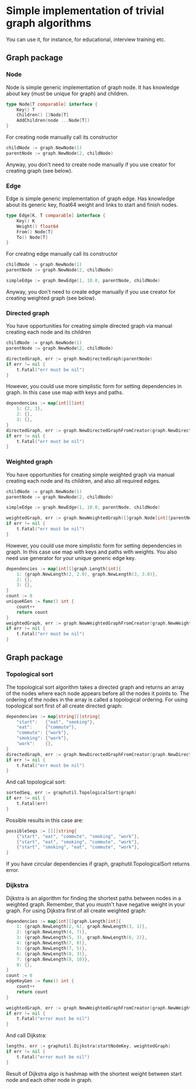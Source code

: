 # Simple implementation of trivial graph algorithms
You can use it, for instance, for educational, interview training etc.
## Graph package
### Node
Node is simple generic implementation of graph node. It has knowledge about key (must be unique for graph) and children.
```go
type Node[T comparable] interface {
	Key() T
	Children() []Node[T]
	AddChildren(node ...Node[T])
}
```
For creating node manually call its constructor
```go
childNode := graph.NewNode(1)
parentNode := graph.NewNode(2, childNode)
```
Anyway, you don't need to create node manually if you use creator for creating graph (see below).
### Edge
Edge is simple generic implementation of graph edge. Has knowledge about its generic key, float64 weight and links to start and finish nodes.
```go
type Edge[K, T comparable] interface {
	Key() K
	Weight() float64
	From() Node[T]
	To() Node[T]
}
```
For creating edge manually call its constructor
```go
childNode := graph.NewNode(1)
parentNode := graph.NewNode(2, childNode)

simpleEdge := graph.NewEdge(1, 10.0, parentNode, childNode)
```
Anyway, you don't need to create edge manually if you use creator for creating weighted graph (see below).
### Directed graph
You have opportunities for creating simple directed graph via manual creating each node and its children
```go
childNode := graph.NewNode(1)
parentNode := graph.NewNode(2, childNode)

directedGraph, err := graph.NewDirectedGraph(parentNode)
if err != nil {
    t.Fatal("err must be nil")
}
```
However, you could use more simplistic form for setting dependencies in graph. In this case use map with keys and paths.
```go
dependencies := map[int][]int{
	1: {2, 3}, 
	2: {}, 
	3: {},
}
directedGraph, err := graph.NewDirectedGraphFromCreator(graph.NewDirectedGraphCreator(dependencies))
if err != nil {
    t.Fatal("err must be nil")
}
```
### Weighted graph
You have opportunities for creating simple weighted graph via manual creating each node and its children, and also all required edges.
```go
childNode := graph.NewNode(1)
parentNode := graph.NewNode(2, childNode)

simpleEdge := graph.NewEdge(1, 10.0, parentNode, childNode)

weightedGraph, err := graph.NewWeightedGraph([]graph.Node[int]{parentNode, childNode}, []graph.Edge[int, int]{simpleEdge})
if err != nil {
    t.Fatal("err must be nil")
}
```
However, you could use more simplistic form for setting dependencies in graph. In this case use map with keys and paths with weights.
You also need use generator for your unique generic edge key.
```go
dependencies := map[int][]graph.Length[int]{
    1: {graph.NewLength(2, 2.0), graph.NewLength(3, 3.0)},
    2: {},
    3: {},
}
count := 0
uniqueKGen := func() int {
    count++
    return count
}
weightedGraph, err := graph.NewWeightedGraphFromCreator(graph.NewWeightedGraphCreator(dependencies, uniqueKGen))
if err != nil {
    t.Fatal("err must be nil")
}
```
## Graph package
### Topological sort
The topological sort algorithm takes a directed graph and returns an array of the nodes where each node appears before all the nodes it points to. The ordering of the nodes in the array is called a topological ordering.
For using topological sort first of all create directed graph:
```go
dependencies := map[string][]string{
    "start":   {"eat", "smoking"},
    "eat":     {"commute"},
    "commute": {"work"},
    "smoking": {"work"},
    "work":    {},
}
directedGraph, err := graph.NewDirectedGraphFromCreator(graph.NewDirectedGraphCreator(dependencies))
if err != nil {
    t.Fatal("err must be nil")
}
```
And call topological sort:
```go
sortedSeq, err := graphutil.TopologicalSort(graph)
if err != nil {
    t.Fatal(err)
}
```
Possible results in this case are:
```go
possibleSeqs := [][]string{
    {"start", "eat", "commute", "smoking", "work"},
    {"start", "eat", "smoking", "commute", "work"},
    {"start", "smoking", "eat", "commute", "work"},
}
```
If you have circular dependencies if graph, graphutil.TopologicalSort returns error.
### Dijkstra
Dijkstra is an algorithm for finding the shortest paths between nodes in a weighted graph.
Remember, that you mustn't have negative weight in your graph.
For using Dijkstra first of all create weighted graph:
```go
dependencies := map[int][]graph.Length[int]{
    1: {graph.NewLength(2, 6), graph.NewLength(3, 1)},
    2: {graph.NewLength(4, 7)},
    3: {graph.NewLength(5, 3), graph.NewLength(6, 2)},
    4: {graph.NewLength(7, 8)},
    5: {graph.NewLength(7, 5)},
    6: {graph.NewLength(8, 3)},
    7: {graph.NewLength(8, 10)},
    8: {},
}
count := 0
edgeKeyGen := func() int {
    count++
    return count
}

weightedGraph, err := graph.NewWeightedGraphFromCreator(graph.NewWeightedGraphCreator(dependencies, edgeKeyGen))
if err != nil {
    t.Fatal("error must be nil")
}
```
And call Dijkstra:
```go
lengths, err := graphutil.Dijkstra(startNodeKey, weightedGraph)
if err != nil {
    t.Fatal("error must be nil")
}
```
Result of Dijkstra algo is hashmap with the shortest weight between start node and each other node in graph.
